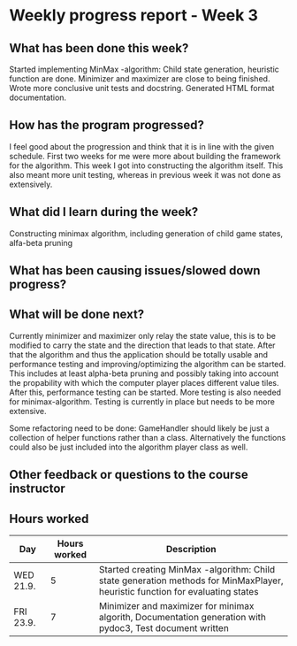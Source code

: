 # Weekly progress report - Week 3

## What has been done this week?

Started implementing MinMax -algorithm: Child state generation, heuristic function are done. Minimizer and maximizer are close to being finished. Wrote more conclusive unit tests and docstring. Generated HTML format documentation.

## How has the program progressed?

I feel good about the progression and think that it is in line with the given schedule. First two weeks for me were more about building the framework for the algorithm. This week I got into constructing the algorithm itself. This also meant more unit testing, whereas in previous week it was not done as extensively.

## What did I learn during the week?

Constructing minimax algorithm, including generation of child game states, alfa-beta pruning

## What has been causing issues/slowed down progress?

## What will be done next?

Currently minimizer and maximizer only relay the state value, this is to be modified to carry the state and the direction that leads to that state. After that the algorithm and thus the application should be totally usable and performance testing and improving/optimizing the algorithm can be started. This includes at least alpha-beta pruning and possibly taking into account the propability with which the computer player places different value tiles. After this, performance testing can be started. More testing is also needed for minimax-algorithm. Testing is currently in place but needs to be more extensive.

Some refactoring need to be done: GameHandler should likely be just a collection of helper functions rather than a class. Alternatively the functions could also be just included into the algorithm player class as well.

## Other feedback or questions to the course instructor

## Hours worked

| Day       | Hours worked | Description                                                                                                                   |
| --------- | ------------ | ----------------------------------------------------------------------------------------------------------------------------- |
| WED 21.9. | 5            | Started creating MinMax -algorithm: Child state generation methods for MinMaxPlayer, heuristic function for evaluating states |
| FRI 23.9. | 7            | Minimizer and maximizer for minimax algorith, Documentation generation with pydoc3, Test document written                     |
